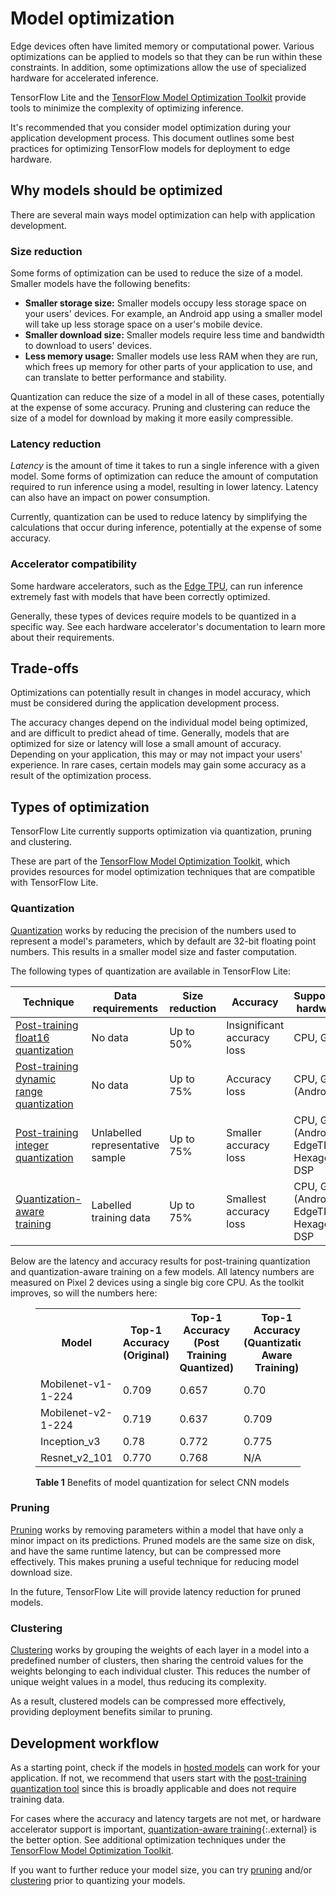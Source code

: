 # Model optimization

Edge devices often have limited memory or computational power. Various
optimizations can be applied to models so that they can be run within these
constraints. In addition, some optimizations allow the use of specialized
hardware for accelerated inference.

TensorFlow Lite and the
[TensorFlow Model Optimization Toolkit](https://www.tensorflow.org/model_optimization)
provide tools to minimize the complexity of optimizing inference.

It's recommended that you consider model optimization during your application
development process. This document outlines some best practices for optimizing
TensorFlow models for deployment to edge hardware.

## Why models should be optimized

There are several main ways model optimization can help with application
development.

### Size reduction

Some forms of optimization can be used to reduce the size of a model. Smaller
models have the following benefits:

-   **Smaller storage size:** Smaller models occupy less storage space on your
    users' devices. For example, an Android app using a smaller model will take
    up less storage space on a user's mobile device.
-   **Smaller download size:** Smaller models require less time and bandwidth to
    download to users' devices.
-   **Less memory usage:** Smaller models use less RAM when they are run, which
    frees up memory for other parts of your application to use, and can
    translate to better performance and stability.

Quantization can reduce the size of a model in all of these cases, potentially
at the expense of some accuracy. Pruning and clustering can reduce the size of a
model for download by making it more easily compressible.

### Latency reduction

*Latency* is the amount of time it takes to run a single inference with a given
model. Some forms of optimization can reduce the amount of computation required
to run inference using a model, resulting in lower latency. Latency can also
have an impact on power consumption.

Currently, quantization can be used to reduce latency by simplifying the
calculations that occur during inference, potentially at the expense of some
accuracy.

### Accelerator compatibility

Some hardware accelerators, such as the
[Edge TPU](https://cloud.google.com/edge-tpu/), can run inference extremely fast
with models that have been correctly optimized.

Generally, these types of devices require models to be quantized in a specific
way. See each hardware accelerator's documentation to learn more about their
requirements.

## Trade-offs

Optimizations can potentially result in changes in model accuracy, which must be
considered during the application development process.

The accuracy changes depend on the individual model being optimized, and are
difficult to predict ahead of time. Generally, models that are optimized for
size or latency will lose a small amount of accuracy. Depending on your
application, this may or may not impact your users' experience. In rare cases,
certain models may gain some accuracy as a result of the optimization process.

## Types of optimization

TensorFlow Lite currently supports optimization via quantization, pruning and
clustering.

These are part of the
[TensorFlow Model Optimization Toolkit](https://www.tensorflow.org/model_optimization),
which provides resources for model optimization techniques that are compatible
with TensorFlow Lite.

### Quantization

[Quantization](https://www.tensorflow.org/model_optimization/guide/quantization/post_training)
works by reducing the precision of the numbers used to represent a model's
parameters, which by default are 32-bit floating point numbers. This results in
a smaller model size and faster computation.

The following types of quantization are available in TensorFlow Lite:

Technique                                                                                               | Data requirements                | Size reduction | Accuracy                    | Supported hardware
------------------------------------------------------------------------------------------------------- | -------------------------------- | -------------- | --------------------------- | ------------------
[Post-training float16 quantization](post_training_float16_quant.ipynb)                                 | No data                          | Up to 50%      | Insignificant accuracy loss | CPU, GPU
[Post-training dynamic range quantization](post_training_quant.ipynb)                                   | No data                          | Up to 75%      | Accuracy loss               | CPU, GPU (Android)
[Post-training integer quantization](post_training_integer_quant.ipynb)                                 | Unlabelled representative sample | Up to 75%      | Smaller accuracy loss       | CPU, GPU (Android), EdgeTPU, Hexagon DSP
[Quantization-aware training](http://www.tensorflow.org/model_optimization/guide/quantization/training) | Labelled training data           | Up to 75%      | Smallest accuracy loss      | CPU, GPU (Android), EdgeTPU, Hexagon DSP

Below are the latency and accuracy results for post-training quantization and
quantization-aware training on a few models. All latency numbers are measured on
Pixel 2 devices using a single big core CPU. As the toolkit improves, so will
the numbers here:

<figure>
  <table>
    <tr>
      <th>Model</th>
      <th>Top-1 Accuracy (Original) </th>
      <th>Top-1 Accuracy (Post Training Quantized) </th>
      <th>Top-1 Accuracy (Quantization Aware Training) </th>
      <th>Latency (Original) (ms) </th>
      <th>Latency (Post Training Quantized) (ms) </th>
      <th>Latency (Quantization Aware Training) (ms) </th>
      <th> Size (Original) (MB)</th>
      <th> Size (Optimized) (MB)</th>
    </tr> <tr><td>Mobilenet-v1-1-224</td><td>0.709</td><td>0.657</td><td>0.70</td>
      <td>124</td><td>112</td><td>64</td><td>16.9</td><td>4.3</td></tr>
    <tr><td>Mobilenet-v2-1-224</td><td>0.719</td><td>0.637</td><td>0.709</td>
      <td>89</td><td>98</td><td>54</td><td>14</td><td>3.6</td></tr>
   <tr><td>Inception_v3</td><td>0.78</td><td>0.772</td><td>0.775</td>
      <td>1130</td><td>845</td><td>543</td><td>95.7</td><td>23.9</td></tr>
   <tr><td>Resnet_v2_101</td><td>0.770</td><td>0.768</td><td>N/A</td>
      <td>3973</td><td>2868</td><td>N/A</td><td>178.3</td><td>44.9</td></tr>
 </table>
  <figcaption>
    <b>Table 1</b> Benefits of model quantization for select CNN models
  </figcaption>
</figure>

### Pruning

[Pruning](https://www.tensorflow.org/model_optimization/guide/pruning) works by
removing parameters within a model that have only a minor impact on its
predictions. Pruned models are the same size on disk, and have the same runtime
latency, but can be compressed more effectively. This makes pruning a useful
technique for reducing model download size.

In the future, TensorFlow Lite will provide latency reduction for pruned models.

### Clustering

[Clustering](https://www.tensorflow.org/model_optimization/guide/clustering)
works by grouping the weights of each layer in a model into a predefined number
of clusters, then sharing the centroid values for the weights belonging to each
individual cluster. This reduces the number of unique weight values in a model,
thus reducing its complexity.

As a result, clustered models can be compressed more effectively, providing
deployment benefits similar to pruning.

## Development workflow

As a starting point, check if the models in
[hosted models](../guide/hosted_models.md) can work for your application. If
not, we recommend that users start with the
[post-training quantization tool](post_training_quantization.md) since this is
broadly applicable and does not require training data.

For cases where the accuracy and latency targets are not met, or hardware
accelerator support is important,
[quantization-aware training](https://www.tensorflow.org/model_optimization/guide/quantization/training){:.external}
is the better option. See additional optimization techniques under the
[TensorFlow Model Optimization Toolkit](https://www.tensorflow.org/model_optimization).

If you want to further reduce your model size, you can try [pruning](#pruning)
and/or [clustering](#clustering) prior to quantizing your models.
